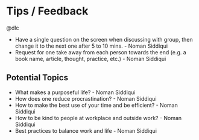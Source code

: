 # Tips / Feedback

@dlc

* Have a single question on the screen when discussing with group, then change it to the next one after 5 to 10 mins. - Noman Siddiqui
* Request for one take away from each person towards the end (e.g. a book name, article, thought, practice, etc.) - Noman Siddiqui

## Potential Topics
* What makes a purposeful life? - Noman Siddiqui
* How does one reduce procrastination? - Noman Siddiqui
* How to make the best use of your time and be efficient? - Noman Siddiqui
* How to be kind to people at workplace and outside work? - Noman Siddiqui
* Best practices to balance work and life - Noman Siddiqui